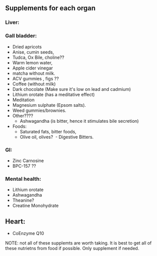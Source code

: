 ## Supplements for each organ

### Liver:

### Gall bladder:
- Dried apricots
- Anise, cumin seeds, 
- Tudca, Ox Bile, choline??
- Warm lemon water,
- Apple cider vinegar
- matcha without milk. 
- ACV gummies , figs ?? 
- Coffee (without milk)
- Dark chocolate (Make sure it's low on lead and cadmium)
- Lithium orotate (has a meditative effect)
- Meditation 
- Magnesium sulphate (Epsom salts). 
- Weed gummies/brownies.
- Other???? 
    - Ashwagandha (is bitter, hence it stimulates bile secretion)
- Foods: 
    - Saturated fats, bitter foods, 
    - Olive oil, olives? 
- Digestive Bitters.

### GI: 
- Zinc Carnosine
- BPC-157 ??


### Mental health:
- Lithium orotate
- Ashwagandha
- Theanine?
- Creatine Monohydrate 


## Heart:
- CoEnzyme Q10


NOTE: not all of these supplemts are worth taking. It is best to get all of these nutrietns from food if possible. Only supplement if needed. 
